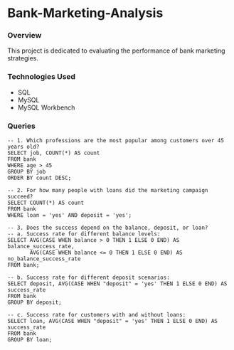 # Bank-Marketing-Analysis
### Overview
This project is dedicated to evaluating the performance of bank marketing strategies.

### Technologies Used
- SQL
- MySQL
- MySQL Workbench

### Queries
```
-- 1. Which professions are the most popular among customers over 45 years old?
SELECT job, COUNT(*) AS count
FROM bank
WHERE age > 45
GROUP BY job
ORDER BY count DESC;

-- 2. For how many people with loans did the marketing campaign succeed?
SELECT COUNT(*) AS count
FROM bank
WHERE loan = 'yes' AND deposit = 'yes';

-- 3. Does the success depend on the balance, deposit, or loan?
-- a. Success rate for different balance levels:
SELECT AVG(CASE WHEN balance > 0 THEN 1 ELSE 0 END) AS balance_success_rate,
       AVG(CASE WHEN balance <= 0 THEN 1 ELSE 0 END) AS no_balance_success_rate
FROM bank;

-- b. Success rate for different deposit scenarios:
SELECT deposit, AVG(CASE WHEN "deposit" = 'yes' THEN 1 ELSE 0 END) AS success_rate
FROM bank
GROUP BY deposit;

-- c. Success rate for customers with and without loans:
SELECT loan, AVG(CASE WHEN "deposit" = 'yes' THEN 1 ELSE 0 END) AS success_rate
FROM bank
GROUP BY loan;
